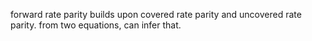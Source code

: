 forward rate parity builds upon covered rate parity and uncovered rate parity.
from two equations, can infer that.
